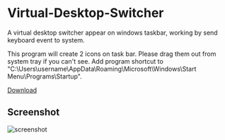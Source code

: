 # Virtual-Desktop-Switcher

A virtual desktop switcher appear on windows taskbar, working by send keyboard event to system.

This program will create 2 icons on task bar. Please drag them out from system tray if you can't see.
Add program shortcut to "C:\Users\username\AppData\Roaming\Microsoft\Windows\Start Menu\Programs\Startup".

[Download](https://github.com/hangacs/VirtualDesktopSwitcher/releases)

## Screenshot

![screenshot](https://github.com/hangacs/VirtualDesktopSwitcher/blob/8bc7013cec9e42635fe7b04c59918000fd23e109/screenshot.png)
